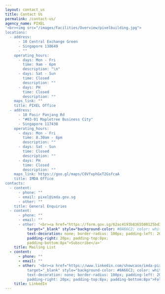 ```yaml
---
layout: contact_us
title: Contact Us
permalink: /contact-us/
agency_name: PIXEL
'<br><img src="/images/Facilities/Overview/pixelbuilding.jpg">
locations:
  - address:
      - 10 Central Exchange Green
      - Singapore 138649
      - ""
    operating_hours:
      - days: Mon - Fri
        time: 9am - 6pm
        description: "\n"
      - days: Sat - Sun
        time: Closed
        description: ""
      - days: PH
        time: Closed
        description: ""
    maps_link: ""
    title: PIXEL Office
  - address:
      - 10 Pasir Panjang Rd
      - "#03-01 Mapletree Business City"
      - Singapore 117438
    operating_hours:
      - days: Mon - Fri
        time: 8.30am - 6pm
        description: ""
      - days: Sat - Sun
        time: Closed
        description: ""
      - days: PH
        time: Closed
        description: ""
    maps_link: https://goo.gl/maps/C8VfxphGxT2GsfcaA
    title: IMDA Office
contacts:
  - content:
      - phone: ""
      - email: pixel@imda.gov.sg
      - other: ""
    title: General Enquiries
  - content:
      - phone: ""
      - email: ""
      - other: '<br><a href="https://form.gov.sg/62ac4193b8365500125bd367"
          target="_blank" style="background-color: #0A66C2; color: white;
          text-decoration: none; border-radius: 100px; padding-left: 20px;
          padding-right: 20px; padding-top:8px;
          padding-bottom:8px">Subscribe</a>'
    title: Mailing List
  - content:
      - phone: ""
      - email: ""
      - other: '<br><a href="https://www.linkedin.com/showcase/imda-pixel/"
          target="_blank" style="background-color: #0A66C2; color: white;
          text-decoration: none; border-radius: 100px; padding-left: 20px;
          padding-right: 20px; padding-top:8px; padding-bottom:8px">Follow</a>'
    title: LinkedIn
---
```

